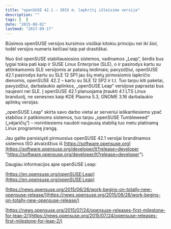 ```yaml
---
title: "openSUSE 42.1 – 2015 m. lapkritį išleisima versija"
description: ""
tags: [  ]
date: "2015-08-02"
lastmod: "2017-09-17"
---
```

Būsimos openSUSE versijos kursimos visiškai kitokiu principu nei iki šiol, todėl versijos numeris keičiasi taip pat drastiškai.

Nuo šiol openSUSE stabiliausiosios sistemos, vadinamos „Leap“, šerdis bus lygiai tokia pati kaip ir SUSE Linux Enterprise (SLE), o ir pasirodys kartu su atitinkamomis SLE versijomis ar pataisų leidimais; pavyzdžiui, openSUSE 42.1 pasirodys kartu su SLE 12 SP1 jau šių metų pirmosiomis lapkričio dienomis, openSUSE 42.2 – kartu su SLE 12 SP2 ir t.t. Tuo tarpu kiti paketai, pavyzdžiui, darbalaukio aplinkos, „openSUSE Leap“ versijose paprastai bus naujesni nei SLE. Į openSUSE 42.1 planuojama įtraukti 4.1 LTS Linux branduolį, ne senesnes kaip KDE Plasma 5.3, GNOME 3.16 darbalaukio aplinkų versijas.

„openSUSE Leap“ skirta savo darbo vietai ar serveriui ieškantiesiems ypač stabilios ir patikimoms sistemos, tuo tarpu „openSUSE Tumbleweed“ („vėjaričių“) – norintiesiems naudoti naujausią stabilią tuo metu platinamą Linux programinę įrangą.

Jau galite parsisiųsti pirmuosius openSUSE 42.1 versijai brandinamos sistemos ISO atvaizdžius iš [https://software.opensuse.org](https://software.opensuse.org/developer/lt?release=developer "https://software.opensuse.org/developer/lt?release=developer").

Daugiau informacijos apie openSUSE Leap:

[https://en.opensuse.org/openSUSE:Leap](https://en.opensuse.org/openSUSE:Leap)

[https://news.opensuse.org/2015/06/26/work-begins-on-totally-new-opensuse-release/](https://news.opensuse.org/2015/06/26/work-begins-on-totally-new-opensuse-release/)

[https://news.opensuse.org/2015/07/24/opensuse-releases-first-milestone-for-leap-2/](https://news.opensuse.org/2015/07/24/opensuse-releases-first-milestone-for-leap-2/)
